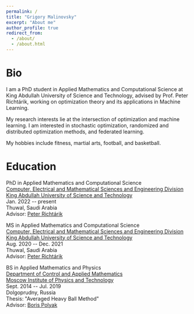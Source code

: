 ```yaml
---
permalink: /
title: "Grigory Malinovsky"
excerpt: "About me"
author_profile: true
redirect_from: 
  - /about/
  - /about.html
---
```



Bio
======
I am a PhD student in Applied Mathematics and Computational Science at King Abdullah University of Science and Technology, advised by Prof. Peter Richtárik, working on optimization theory and its applications in Machine Learning.

My research interests lie at the intersection of optimization and machine learning. I am interested in stochastic optimization, randomized and distributed optimization methods, and federated learning.

My hobbies include fitness, martial arts, football, and basketball.


Education
======
PhD in Applied Mathematics and Computational Science  
[Computer, Electrical and Mathematical Sciences and Engineering Division](https://cemse.kaust.edu.sa)  
[King Abdullah University of Science and Technology](https://www.kaust.edu.sa/en)  
Jan. 2022 -- present  
Thuwal, Saudi Arabia  
Advisor: [Peter Richtárik](https://richtarik.org)

MS in Applied Mathematics and Computational Science  
[Computer, Electrical and Mathematical Sciences and Engineering Division](https://cemse.kaust.edu.sa)  
[King Abdullah University of Science and Technology](https://www.kaust.edu.sa/en)  
Aug. 2020 -- Dec. 2021  
Thuwal, Saudi Arabia  
Advisor: [Peter Richtárik](https://richtarik.org)

BS in Applied Mathematics and Physics  
[Department of Control and Applied Mathematics](https://mipt.ru/english/edu/departments/dcam)  
[Moscow Institute of Physics and Technology](https://mipt.ru/english/)  
Sept. 2014 -- Jul. 2019  
Dolgoprudny, Russia  
Thesis: "Averaged Heavy Ball Method"  
Advisor: [Boris Polyak](https://scholar.google.pk/citations?user=Zhlib28AAAAJ&hl=en)

